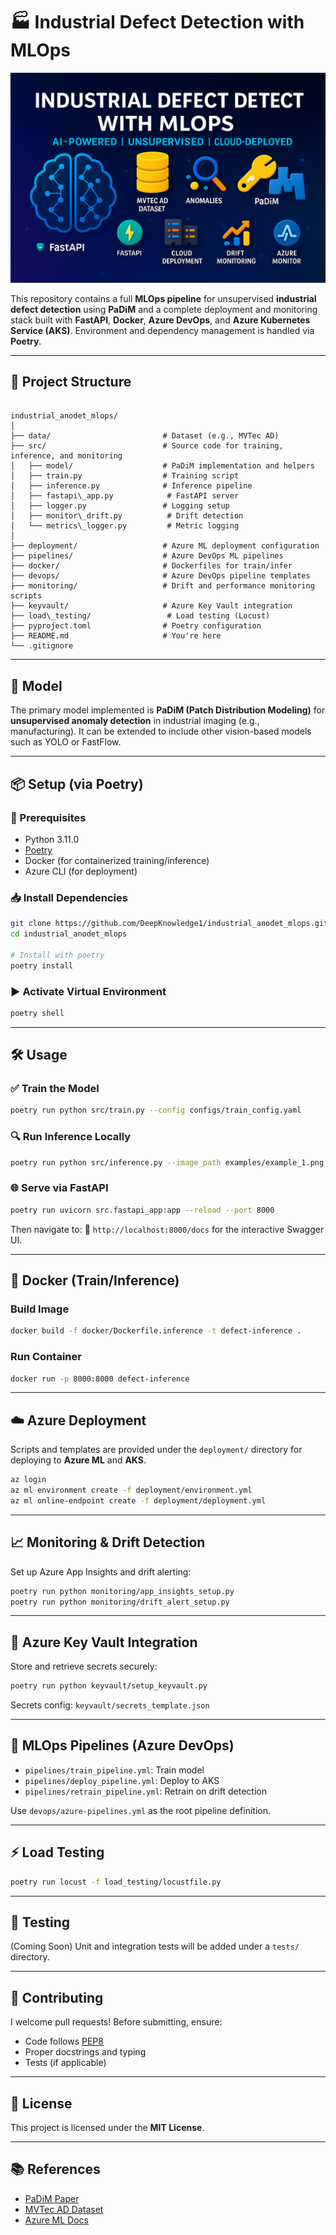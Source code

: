 

# 🏭 Industrial Defect Detection with MLOps

<center>

<img src="doc/banner.png" alt="Industrial Defect Detection with MLOps"  />

</center>

This repository contains a full **MLOps pipeline** for unsupervised **industrial defect detection** using **PaDiM** and a complete deployment and monitoring stack built with **FastAPI**, **Docker**, **Azure DevOps**, and **Azure Kubernetes Service (AKS)**. Environment and dependency management is handled via **Poetry**.

---

## 📁 Project Structure

```

industrial_anodet_mlops/
│
├── data/                         # Dataset (e.g., MVTec AD)
├── src/                          # Source code for training, inference, and monitoring
│   ├── model/                    # PaDiM implementation and helpers
│   ├── train.py                  # Training script
│   ├── inference.py              # Inference pipeline
│   ├── fastapi\_app.py            # FastAPI server
│   ├── logger.py                 # Logging setup
│   ├── monitor\_drift.py          # Drift detection
│   └── metrics\_logger.py         # Metric logging
│
├── deployment/                   # Azure ML deployment configuration
├── pipelines/                    # Azure DevOps ML pipelines
├── docker/                       # Dockerfiles for train/infer
├── devops/                       # Azure DevOps pipeline templates
├── monitoring/                   # Drift and performance monitoring scripts
├── keyvault/                     # Azure Key Vault integration
├── load\_testing/                 # Load testing (Locust)
├── pyproject.toml                # Poetry configuration
├── README.md                     # You're here
└── .gitignore

````

---

## 🧠 Model

The primary model implemented is **PaDiM (Patch Distribution Modeling)** for **unsupervised anomaly detection** in industrial imaging (e.g., manufacturing). It can be extended to include other vision-based models such as YOLO or FastFlow.

---

## 📦 Setup (via Poetry)

### 🧰 Prerequisites

- Python 3.11.0
- [Poetry](https://python-poetry.org/docs/#installation)
- Docker (for containerized training/inference)
- Azure CLI (for deployment)

### 📥 Install Dependencies

```bash
git clone https://github.com/DeepKnowledge1/industrial_anodet_mlops.git
cd industrial_anodet_mlops

# Install with poetry
poetry install
````

### ▶️ Activate Virtual Environment

```bash
poetry shell
```

---

## 🛠️ Usage

### ✅ Train the Model

```bash
poetry run python src/train.py --config configs/train_config.yaml
```

### 🔍 Run Inference Locally

```bash
poetry run python src/inference.py --image_path examples/example_1.png
```

### 🌐 Serve via FastAPI

```bash
poetry run uvicorn src.fastapi_app:app --reload --port 8000
```

Then navigate to:
📎 `http://localhost:8000/docs` for the interactive Swagger UI.

---

## 🐳 Docker (Train/Inference)

### Build Image

```bash
docker build -f docker/Dockerfile.inference -t defect-inference .
```

### Run Container

```bash
docker run -p 8000:8000 defect-inference
```

---

## ☁️ Azure Deployment

Scripts and templates are provided under the `deployment/` directory for deploying to **Azure ML** and **AKS**.

```bash
az login
az ml environment create -f deployment/environment.yml
az ml online-endpoint create -f deployment/deployment.yml
```

---

## 📈 Monitoring & Drift Detection

Set up Azure App Insights and drift alerting:

```bash
poetry run python monitoring/app_insights_setup.py
poetry run python monitoring/drift_alert_setup.py
```

---

## 🔐 Azure Key Vault Integration

Store and retrieve secrets securely:

```bash
poetry run python keyvault/setup_keyvault.py
```

Secrets config: `keyvault/secrets_template.json`

---

## 🔄 MLOps Pipelines (Azure DevOps)

* `pipelines/train_pipeline.yml`: Train model
* `pipelines/deploy_pipeline.yml`: Deploy to AKS
* `pipelines/retrain_pipeline.yml`: Retrain on drift detection

Use `devops/azure-pipelines.yml` as the root pipeline definition.

---

## ⚡ Load Testing

```bash
poetry run locust -f load_testing/locustfile.py
```

---

## 🧪 Testing

(Coming Soon) Unit and integration tests will be added under a `tests/` directory.

---

## 🤝 Contributing

I welcome pull requests! Before submitting, ensure:

* Code follows [PEP8](https://peps.python.org/pep-0008/)
* Proper docstrings and typing
* Tests (if applicable)

---

## 📜 License

This project is licensed under the **MIT License**.

---

## 📚 References

* [PaDiM Paper](https://arxiv.org/abs/2011.08785)
* [MVTec AD Dataset](https://www.mvtec.com/company/research/datasets/mvtec-ad)
* [Azure ML Docs](https://learn.microsoft.com/en-us/azure/machine-learning/)
